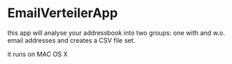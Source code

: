 EmailVerteilerApp
=================

this app will analyse your addressbook into two groups: one with and w.o. email addresses and creates a CSV file set.

it runs on MAC OS X 


